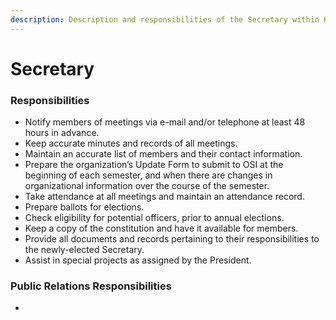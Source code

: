 ```yaml
---
description: Description and responsibilities of the Secretary within KSC.
---
```


# Secretary

### Responsibilities

* Notify members of meetings via e-mail and/or telephone at least 48 hours in advance.
* Keep accurate minutes and records of all meetings.
* Maintain an accurate list of members and their contact information.
* Prepare the organization’s Update Form to submit to OSI at the beginning of each semester, and when there are changes in organizational information over the course of the semester.
* Take attendance at all meetings and maintain an attendance record.
* Prepare ballots for elections.
* Check eligibility for potential officers, prior to annual elections.
* Keep a copy of the constitution and have it available for members.
* Provide all documents and records pertaining to their responsibilities to the newly-elected Secretary.
* Assist in special projects as assigned by the President.

### Public Relations Responsibilities

*



